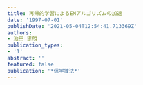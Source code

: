 ```yaml
---
title: 再帰的学習によるEMアルゴリズムの加速
date: '1997-07-01'
publishDate: '2021-05-04T12:54:41.713369Z'
authors:
- 池田 思朗
publication_types:
- '1'
abstract: ''
featured: false
publication: '*信学技法*'
---
```

